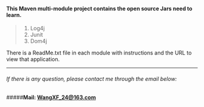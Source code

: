 #### This Maven multi-module project contains the open source Jars need to learn.
> 
>1. Log4j
>2. Junit
>3. Dom4j

There is a ReadMe.txt file in each module with instructions 
and the URL to view that application.

*****
###### If there is any question, please contact me through the email below:
#####**Mail: <WangXF_24@163.com>**
